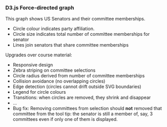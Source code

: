 ### D3.js Force-directed graph


This graph shows US Senators and their committee memberships.

* Circle colour indicates party affiliation.
* Circle size indicates total number of committee memberships for senator
* Lines join senators that share committee memberships


Upgrades over course material:

* Responsive design
* Zebra striping on committee selections
* Circle radius derived from number of committee memberships
* Collision avoidance (no overlapping circles)
* Edge detection (circles cannot drift outside SVG boundaries)
* Legend for circle colours
* Transitions: when circles are removed, they shrink and disappear
* ...
* Bug fix: Removing committees from selection should **not** removed that
committee from the tool tip: the senator is still a member of, say, 3
committees even if only one of them is displayed.
